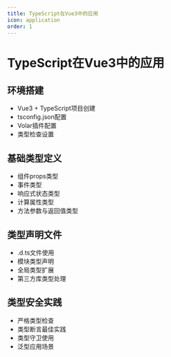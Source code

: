 ```yaml
---
title: TypeScript在Vue3中的应用
icon: application
order: 1
---
```


# TypeScript在Vue3中的应用

## 环境搭建
- Vue3 + TypeScript项目创建
- tsconfig.json配置
- Volar插件配置
- 类型检查设置

## 基础类型定义
- 组件props类型
- 事件类型
- 响应式状态类型
- 计算属性类型
- 方法参数与返回值类型

## 类型声明文件
- .d.ts文件使用
- 模块类型声明
- 全局类型扩展
- 第三方库类型处理

## 类型安全实践
- 严格类型检查
- 类型断言最佳实践
- 类型守卫使用
- 泛型应用场景
